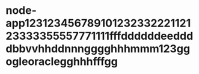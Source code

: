 # node-app12312345678910123233222112123333355557771111fffddddddeeddddbbvvhhddnnngggghhhmmm123ggogleoraclegghhhfffgg
